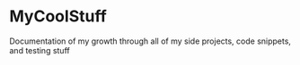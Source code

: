 # MyCoolStuff
Documentation of my growth through all of my side projects, code snippets, and testing stuff
